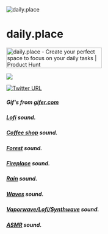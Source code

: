 <img alt="daily.place" src="https://raw.githubusercontent.com/agustinl/daily.place/main/public/favicon-32x32.png">

# daily.place

<a href="https://www.producthunt.com/posts/daily-place?utm_source=badge-featured&utm_medium=badge&utm_souce=badge-daily&#0045;place" target="_blank" rel="noopener noreferrer">
<img src="https://api.producthunt.com/widgets/embed-image/v1/featured.svg?post_id=380723&theme=light" alt="daily&#0046;place - Create&#0032;your&#0032;perfect&#0032;space&#0032;to&#0032;focus&#0032;on&#0032;your&#0032;daily&#0032;tasks | Product Hunt" width="250" height="54"/></a>

<a href="https://www.buymeacoffee.com/daily.place"><img src="https://img.buymeacoffee.com/button-api/?text=Buy me a beer&emoji=🍺&slug=daily.place&button_colour=FF5F5F&font_colour=ffffff&font_family=Inter&outline_colour=000000&coffee_colour=FFDD00" /></a>

[![Twitter URL](https://img.shields.io/twitter/url/https/twitter.com/1dailyplace.svg?style=social&label=Follow%201dailyplace)](https://twitter.com/1dailyplace)

##### Gif's from <a href="https://gifer.com/">gifer.com</a>

##### <a href="https://www.youtube.com/watch?v=vkQcpY3T8T4">Lofi</a> sound.

##### <a href="https://www.youtube.com/watch?v=h2zkV-l_TbY">Coffee shop</a> sound.

##### <a href="https://www.youtube.com/watch?v=M0AWBnAv8VE">Forest</a> sound.

##### <a href="https://www.youtube.com/watch?v=L_LUpnjgPso">Fireplace</a> sound.

##### <a href="https://www.youtube.com/watch?v=nDq6TstdEi8">Rain</a> sound.

##### <a href="https://www.youtube.com/watch?v=Nep1qytq9JM">Waves</a> sound.

##### <a href="https://www.youtube.com/watch?v=zlxXwE0Oop8">Vaporwave/Lofi/Synthwave</a> sound.

##### <a href="https://www.youtube.com/watch?v=-SYwOAe6V_4">ASMR</a> sound.
